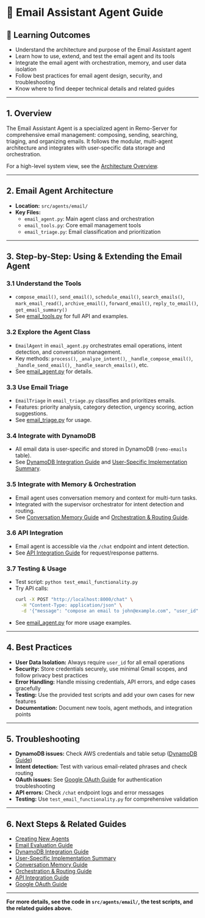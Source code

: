 # 📧 Email Assistant Agent Guide

## 🎯 Learning Outcomes

- Understand the architecture and purpose of the Email Assistant agent
- Learn how to use, extend, and test the email agent and its tools
- Integrate the email agent with orchestration, memory, and user data isolation
- Follow best practices for email agent design, security, and troubleshooting
- Know where to find deeper technical details and related guides

---

## 1. Overview

The Email Assistant Agent is a specialized agent in Remo-Server for comprehensive email management: composing, sending, searching, triaging, and organizing emails. It follows the modular, multi-agent architecture and integrates with user-specific data storage and orchestration.

For a high-level system view, see the [Architecture Overview](./architecture_overview.md).

---

## 2. Email Agent Architecture

- **Location:** `src/agents/email/`
- **Key Files:**
  - `email_agent.py`: Main agent class and orchestration
  - `email_tools.py`: Core email management tools
  - `email_triage.py`: Email classification and prioritization

---

## 3. Step-by-Step: Using & Extending the Email Agent

### 3.1 Understand the Tools

- `compose_email()`, `send_email()`, `schedule_email()`, `search_emails()`, `mark_email_read()`, `archive_email()`, `forward_email()`, `reply_to_email()`, `get_email_summary()`
- See [email_tools.py](../src/agents/email/email_tools.py) for full API and examples.

### 3.2 Explore the Agent Class

- `EmailAgent` in `email_agent.py` orchestrates email operations, intent detection, and conversation management.
- Key methods: `process()`, `_analyze_intent()`, `_handle_compose_email()`, `_handle_send_email()`, `_handle_search_emails()`, etc.
- See [email_agent.py](../src/agents/email/email_agent.py) for details.

### 3.3 Use Email Triage

- `EmailTriage` in `email_triage.py` classifies and prioritizes emails.
- Features: priority analysis, category detection, urgency scoring, action suggestions.
- See [email_triage.py](../src/agents/email/email_triage.py) for usage.

### 3.4 Integrate with DynamoDB

- All email data is user-specific and stored in DynamoDB (`remo-emails` table).
- See [DynamoDB Integration Guide](./dynamodb_integration_guide.md) and [User-Specific Implementation Summary](./user_specific_implementation_summary.md).

### 3.5 Integrate with Memory & Orchestration

- Email agent uses conversation memory and context for multi-turn tasks.
- Integrated with the supervisor orchestrator for intent detection and routing.
- See [Conversation Memory Guide](./conversation_memory_guide.md) and [Orchestration & Routing Guide](./orchestration_and_routing.md).

### 3.6 API Integration

- Email agent is accessible via the `/chat` endpoint and intent detection.
- See [API Integration Guide](./api_integration_guide.md) for request/response patterns.

### 3.7 Testing & Usage

- Test script: `python test_email_functionality.py`
- Try API calls:
  ```bash
  curl -X POST "http://localhost:8000/chat" \
    -H "Content-Type: application/json" \
    -d '{"message": "compose an email to john@example.com", "user_id": "user_123"}'
  ```
- See [email_agent.py](../src/agents/email/email_agent.py) for more usage examples.

---

## 4. Best Practices

- **User Data Isolation:** Always require `user_id` for all email operations
- **Security:** Store credentials securely, use minimal Gmail scopes, and follow privacy best practices
- **Error Handling:** Handle missing credentials, API errors, and edge cases gracefully
- **Testing:** Use the provided test scripts and add your own cases for new features
- **Documentation:** Document new tools, agent methods, and integration points

---

## 5. Troubleshooting

- **DynamoDB issues:** Check AWS credentials and table setup ([DynamoDB Guide](./dynamodb_integration_guide.md))
- **Intent detection:** Test with various email-related phrases and check routing
- **OAuth issues:** See [Google OAuth Guide](./google_oauth_guide.md) for authentication troubleshooting
- **API errors:** Check `/chat` endpoint logs and error messages
- **Testing:** Use `test_email_functionality.py` for comprehensive validation

---

## 6. Next Steps & Related Guides

- [Creating New Agents](./creating_new_agents.md)
- [Email Evaluation Guide](./email_evaluation_guide.md)
- [DynamoDB Integration Guide](./dynamodb_integration_guide.md)
- [User-Specific Implementation Summary](./user_specific_implementation_summary.md)
- [Conversation Memory Guide](./conversation_memory_guide.md)
- [Orchestration & Routing Guide](./orchestration_and_routing.md)
- [API Integration Guide](./api_integration_guide.md)
- [Google OAuth Guide](./google_oauth_guide.md)

---

**For more details, see the code in `src/agents/email/`, the test scripts, and the related guides above.**
